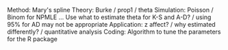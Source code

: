 Method: Mary's spline
Theory: Burke / prop1 / theta
Simulation: Poisson / Binom for NPMLE ... 
	Use what to estimate theta for K-S and A-D? / using 95% for AD may not be appropriate
Application: z affect? / why estimated differently? / quantitative analysis
Coding: Algorithm to tune the parameters for the R package
